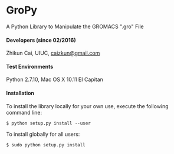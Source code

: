 # GroPy
A Python Library to Manipulate the GROMACS ".gro" File

#### Developers (since 02/2016)
Zhikun Cai, UIUC, caizkun@gmail.com

#### Test Environments
Python 2.7.10, Mac OS X 10.11 EI Capitan



#### Installation
To install the library locally for your own use, execute the following command line:
    
    $ python setup.py install --user

To install globally for all users:

    $ sudo python setup.py install

